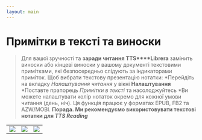 ```yaml
---
layout: main
---
```


# Примітки в тексті та виноски
> Для вашої зручності та **заради читання TTS****Librera** замінить виноски або кінцеві виноски у вашому документі текстовими примітками, які безпосередньо слідують за індикаторами приміток.
Щоб вибрати текстову презентацію нотатки:
*Перейдіть на вкладку _Налаштування читання_ у вікні **Налаштування**
*Поставте прапорець _Примітки в тексті_ та насолоджуйтесь
*Ви можете налаштувати колір нотаток окремо для кожної умови читання (день, ніч).
> Ця функція працює у форматах EPUB, FB2 та AZW/MOBI.
**Порада. Ми рекомендуємо використовувати текстові нотатки для _TTS Reading_**

||||
|-|-|-|
|![](1.png)|![](2.png)|![](3.png)|
